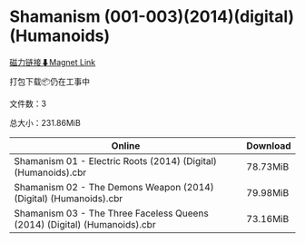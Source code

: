 # Shamanism (001-003)(2014)(digital)(Humanoids)

[磁力链接⬇Magnet Link](magnet:?xt=urn:btih:833ad0f4f2b24a5ee8880eab9772d8fe0169e7ee&dn=Shamanism%20%28001-003%29%282014%29%28digital%29%28Humanoids%29)

打包下载📦仍在工事中

文件数：3

总大小：231.86MiB

Online | Download
--- | ---
Shamanism 01 - Electric Roots (2014) (Digital) (Humanoids).cbr | 78.73MiB
Shamanism 02 - The Demons Weapon (2014) (Digital) (Humanoids).cbr | 79.98MiB
Shamanism 03 - The Three Faceless Queens (2014) (Digital) (Humanoids).cbr | 73.16MiB